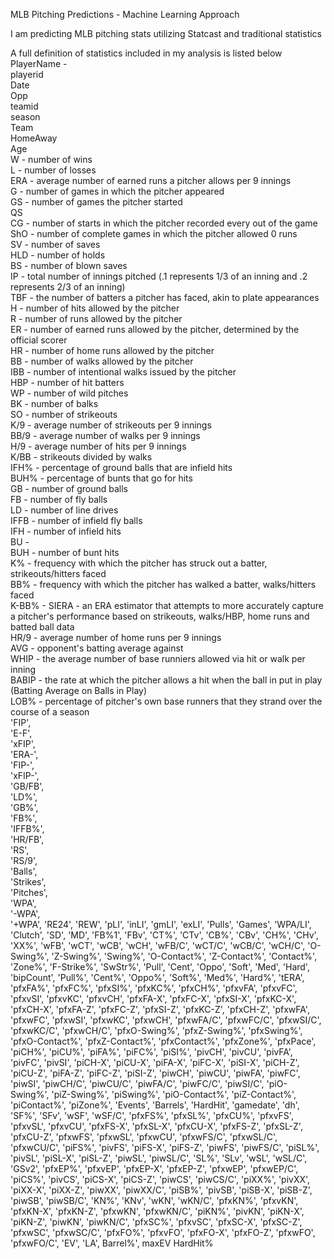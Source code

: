 MLB Pitching Predictions - Machine Learning Approach

I am predicting MLB pitching stats utilizing Statcast and traditional statistics

A full definition of statistics included in my analysis is listed below <br />
PlayerName - <br />
playerid <br />
Date <br />
Opp <br />
teamid <br />
season <br />
Team <br />
HomeAway <br />
Age <br />
W - number of wins  <br />
L - number of losses <br />
ERA - average number of earned runs a pitcher allows per 9 innings <br />
G - number of games in which the pitcher appeared <br />
GS - number of games the pitcher started <br />
QS <br />
CG - number of starts in which the pitcher recorded every out of the game <br />
ShO - number of complete games in which the pitcher allowed 0 runs <br />
SV - number of saves <br />
HLD - number of holds <br />
BS - number of blown saves <br />
IP - total number of innings pitched (.1 represents 1/3 of an inning and .2 represents 2/3 of an inning) <br />
TBF - the number of batters a pitcher has faced, akin to plate appearances <br />
H - number of hits allowed by the pitcher <br />
R - number of runs allowed by the pitcher <br />
ER - number of earned runs allowed by the pitcher, determined by the official scorer <br />
HR - number of home runs allowed by the pitcher <br />
BB - number of walks allowed by the pitcher <br />
IBB - number of intentional walks issued by the pitcher <br />
HBP - number of hit batters <br />
WP - number of wild pitches <br />
BK - number of balks <br />
SO - number of strikeouts <br />
K/9 - average number of strikeouts per 9 innings <br />
BB/9 - average number of walks per 9 innings <br />
H/9 - average number of hits per 9 innings <br />
K/BB - strikeouts divided by walks <br />
IFH% - percentage of ground balls that are infield hits <br />
BUH% - percentage of bunts that go for hits <br />
GB - number of ground balls <br />
FB - number of fly balls <br />
LD - number of line drives <br />
IFFB - number of infield fly balls <br />
IFH - number of infield hits <br />
BU - <br />
BUH - number of bunt hits <br />
K% - frequency with which the pitcher has struck out a batter, strikeouts/hitters faced <br />
BB% - frequency with which the pitcher has walked a batter, walks/hitters faced <br />
K-BB% - 
SIERA - an ERA estimator that attempts to more accurately capture a pitcher's performance based on strikeouts, walks/HBP, home runs and batted ball data  <br />
HR/9 - average number of home runs per 9 innings  <br />
AVG - opponent's batting average against  <br />
WHIP - the average number of base runniers allowed via hit or walk per inning  <br />
BABIP - the rate at which the pitcher allows a hit when the ball in put in play (Batting Average on Balls in Play)  <br />
LOB% - percentage of pitcher's own base runners that they strand over the course of a season  <br />
 'FIP',  <br />
 'E-F',  <br />
 'xFIP',  <br />
 'ERA-',  <br />
 'FIP-',  <br />
 'xFIP-',  <br />
 'GB/FB',<br />
 'LD%',<br />
 'GB%',<br />
 'FB%',<br />
 'IFFB%',<br />
 'HR/FB',<br />
 'RS',<br />
 'RS/9',<br />
 'Balls',<br />
 'Strikes',<br />
 'Pitches',<br />
 'WPA',<br />
 '-WPA',<br />
 '+WPA',
 'RE24',
 'REW',
 'pLI',
 'inLI',
 'gmLI',
 'exLI',
 'Pulls',
 'Games',
 'WPA/LI',
 'Clutch',
 'SD',
 'MD',
 'FB%1',
 'FBv',
 'CT%',
 'CTv',
 'CB%',
 'CBv',
 'CH%',
 'CHv',
 'XX%',
 'wFB',
 'wCT',
 'wCB',
 'wCH',
 'wFB/C',
 'wCT/C',
 'wCB/C',
 'wCH/C',
 'O-Swing%',
 'Z-Swing%',
 'Swing%',
 'O-Contact%',
 'Z-Contact%',
 'Contact%',
 'Zone%',
 'F-Strike%',
 'SwStr%',
 'Pull',
 'Cent',
 'Oppo',
 'Soft',
 'Med',
 'Hard',
 'bipCount',
 'Pull%',
 'Cent%',
 'Oppo%',
 'Soft%',
 'Med%',
 'Hard%',
 'tERA',
 'pfxFA%',
 'pfxFC%',
 'pfxSI%',
 'pfxKC%',
 'pfxCH%',
 'pfxvFA',
 'pfxvFC',
 'pfxvSI',
 'pfxvKC',
 'pfxvCH',
 'pfxFA-X',
 'pfxFC-X',
 'pfxSI-X',
 'pfxKC-X',
 'pfxCH-X',
 'pfxFA-Z',
 'pfxFC-Z',
 'pfxSI-Z',
 'pfxKC-Z',
 'pfxCH-Z',
 'pfxwFA',
 'pfxwFC',
 'pfxwSI',
 'pfxwKC',
 'pfxwCH',
 'pfxwFA/C',
 'pfxwFC/C',
 'pfxwSI/C',
 'pfxwKC/C',
 'pfxwCH/C',
 'pfxO-Swing%',
 'pfxZ-Swing%',
 'pfxSwing%',
 'pfxO-Contact%',
 'pfxZ-Contact%',
 'pfxContact%',
 'pfxZone%',
 'pfxPace',
 'piCH%',
 'piCU%',
 'piFA%',
 'piFC%',
 'piSI%',
 'pivCH',
 'pivCU',
 'pivFA',
 'pivFC',
 'pivSI',
 'piCH-X',
 'piCU-X',
 'piFA-X',
 'piFC-X',
 'piSI-X',
 'piCH-Z',
 'piCU-Z',
 'piFA-Z',
 'piFC-Z',
 'piSI-Z',
 'piwCH',
 'piwCU',
 'piwFA',
 'piwFC',
 'piwSI',
 'piwCH/C',
 'piwCU/C',
 'piwFA/C',
 'piwFC/C',
 'piwSI/C',
 'piO-Swing%',
 'piZ-Swing%',
 'piSwing%',
 'piO-Contact%',
 'piZ-Contact%',
 'piContact%',
 'piZone%',
 'Events',
 'Barrels',
 'HardHit',
 'gamedate',
 'dh',
 'SF%',
 'SFv',
 'wSF',
 'wSF/C',
 'pfxFS%',
 'pfxSL%',
 'pfxCU%',
 'pfxvFS',
 'pfxvSL',
 'pfxvCU',
 'pfxFS-X',
 'pfxSL-X',
 'pfxCU-X',
 'pfxFS-Z',
 'pfxSL-Z',
 'pfxCU-Z',
 'pfxwFS',
 'pfxwSL',
 'pfxwCU',
 'pfxwFS/C',
 'pfxwSL/C',
 'pfxwCU/C',
 'piFS%',
 'pivFS',
 'piFS-X',
 'piFS-Z',
 'piwFS',
 'piwFS/C',
 'piSL%',
 'pivSL',
 'piSL-X',
 'piSL-Z',
 'piwSL',
 'piwSL/C',
 'SL%',
 'SLv',
 'wSL',
 'wSL/C',
 'GSv2',
 'pfxEP%',
 'pfxvEP',
 'pfxEP-X',
 'pfxEP-Z',
 'pfxwEP',
 'pfxwEP/C',
 'piCS%',
 'pivCS',
 'piCS-X',
 'piCS-Z',
 'piwCS',
 'piwCS/C',
 'piXX%',
 'pivXX',
 'piXX-X',
 'piXX-Z',
 'piwXX',
 'piwXX/C',
 'piSB%',
 'pivSB',
 'piSB-X',
 'piSB-Z',
 'piwSB',
 'piwSB/C',
 'KN%',
 'KNv',
 'wKN',
 'wKN/C',
 'pfxKN%',
 'pfxvKN',
 'pfxKN-X',
 'pfxKN-Z',
 'pfxwKN',
 'pfxwKN/C',
 'piKN%',
 'pivKN',
 'piKN-X',
 'piKN-Z',
 'piwKN',
 'piwKN/C',
 'pfxSC%',
 'pfxvSC',
 'pfxSC-X',
 'pfxSC-Z',
 'pfxwSC',
 'pfxwSC/C',
 'pfxFO%',
 'pfxvFO',
 'pfxFO-X',
 'pfxFO-Z',
 'pfxwFO',
 'pfxwFO/C',
 'EV',
 'LA',
 Barrel%',
 maxEV
 HardHit%
